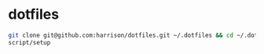 # dotfiles

```bash
git clone git@github.com:harrison/dotfiles.git ~/.dotfiles && cd ~/.dotfiles
script/setup
```
